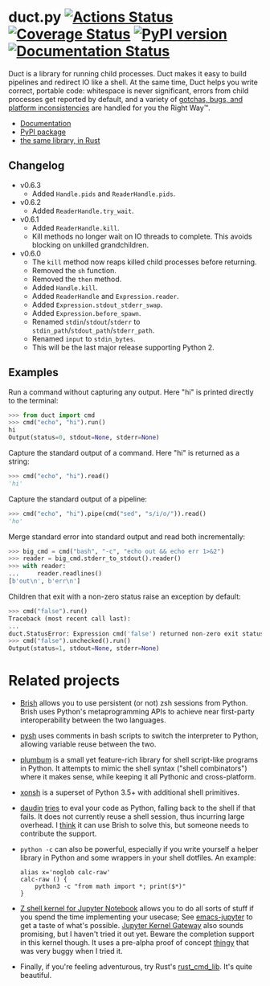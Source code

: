 # duct.py [![Actions Status](https://github.com/oconnor663/duct.py/workflows/tests/badge.svg)](https://github.com/oconnor663/duct.py/actions) [![Coverage Status](https://coveralls.io/repos/oconnor663/duct.py/badge.svg?branch=master&service=github)](https://coveralls.io/github/oconnor663/duct.py?branch=master) [![PyPI version](https://badge.fury.io/py/duct.svg)](https://pypi.python.org/pypi/duct) [![Documentation Status](https://readthedocs.org/projects/ductpy/badge/?version=latest)](https://ductpy.readthedocs.io/en/latest/?badge=latest)

Duct is a library for running child processes. Duct makes it easy to
build pipelines and redirect IO like a shell. At the same time, Duct
helps you write correct, portable code: whitespace is never significant,
errors from child processes get reported by default, and a variety of
[gotchas, bugs, and platform
inconsistencies](https://github.com/oconnor663/duct.py/blob/master/gotchas.md)
are handled for you the Right Way™.

- [Documentation](https://ductpy.readthedocs.io)
- [PyPI package](https://pypi.python.org/pypi/duct)
- [the same library, in Rust](https://github.com/oconnor663/duct.rs)

Changelog
---------

- v0.6.3
  - Added `Handle.pids` and `ReaderHandle.pids`.
- v0.6.2
  - Added `ReaderHandle.try_wait`.
- v0.6.1
  - Added `ReaderHandle.kill`.
  - Kill methods no longer wait on IO threads to complete. This avoids
    blocking on unkilled grandchildren.
- v0.6.0
  - The `kill` method now reaps killed child processes before returning.
  - Removed the `sh` function.
  - Removed the `then` method.
  - Added `Handle.kill`.
  - Added `ReaderHandle` and `Expression.reader`.
  - Added `Expression.stdout_stderr_swap`.
  - Added `Expression.before_spawn`.
  - Renamed `stdin`/`stdout`/`stderr` to
    `stdin_path`/`stdout_path`/`stderr_path`.
  - Renamed `input` to `stdin_bytes`.
  - This will be the last major release supporting Python 2.

Examples
--------

Run a command without capturing any output. Here "hi" is printed directly to
the terminal:

```python
>>> from duct import cmd
>>> cmd("echo", "hi").run()
hi
Output(status=0, stdout=None, stderr=None)
```

Capture the standard output of a command. Here "hi" is returned as a string:

```python
>>> cmd("echo", "hi").read()
'hi'
```

Capture the standard output of a pipeline:

```python
>>> cmd("echo", "hi").pipe(cmd("sed", "s/i/o/")).read()
'ho'
```

Merge standard error into standard output and read both incrementally:

```python
>>> big_cmd = cmd("bash", "-c", "echo out && echo err 1>&2")
>>> reader = big_cmd.stderr_to_stdout().reader()
>>> with reader:
...     reader.readlines()
[b'out\n', b'err\n']
```

Children that exit with a non-zero status raise an exception by default:

```python
>>> cmd("false").run()
Traceback (most recent call last):
...
duct.StatusError: Expression cmd('false') returned non-zero exit status: Output(status=1, stdout=None, stderr=None)
>>> cmd("false").unchecked().run()
Output(status=1, stdout=None, stderr=None)
```

Related projects
================

-   [Brish](https://github.com/NightMachinary/brish) allows you to use persistent (or not) zsh sessions from Python. Brish uses Python's metaprogramming APIs to achieve near first-party interoperability between the two languages. 

-   [pysh](https://github.com/sharkdp/pysh) uses comments in bash scripts to switch the interpreter to Python, allowing variable reuse between the two.

-   [plumbum](https://github.com/tomerfiliba/plumbum) is a small yet feature-rich library for shell script-like programs in Python. It attempts to mimic the shell syntax (\"shell combinators\") where it makes sense, while keeping it all Pythonic and cross-platform.

-   [xonsh](https://github.com/xonsh/xonsh) is a superset of Python 3.5+ with additional shell primitives.

-   [daudin](https://github.com/terrycojones/daudin) [tries](https://github.com/terrycojones/daudin#how-commands-are-interpreted) to eval your code as Python, falling back to the shell if that fails. It does not currently reuse a shell session, thus incurring large overhead. I [think](https://github.com/terrycojones/daudin/issues/11) it can use Brish to solve this, but someone needs to contribute the support.

-   `python -c` can also be powerful, especially if you write yourself a helper library in Python and some wrappers in your shell dotfiles. An example:

    ``` {.example}
    alias x='noglob calc-raw'
    calc-raw () {
        python3 -c "from math import *; print($*)"
    }
    ```

-   [Z shell kernel for Jupyter Notebook](https://github.com/danylo-dubinin/zsh-jupyter-kernel) allows you to do all sorts of stuff if you spend the time implementing your usecase; See [emacs-jupyter](https://github.com/nnicandro/emacs-jupyter#org-mode-source-blocks) to get a taste of what\'s possible. [Jupyter Kernel Gateway](https://github.com/jupyter/kernel_gateway) also sounds promising, but I haven\'t tried it out yet. Beware the completion support in this kernel though. It uses a pre-alpha proof of concept [thingy](https://github.com/Valodim/zsh-capture-completion) that was very buggy when I tried it.

-   Finally, if you\'re feeling adventurous, try Rust\'s [rust_cmd_lib](https://github.com/rust-shell-script/rust_cmd_lib). It\'s quite beautiful.
